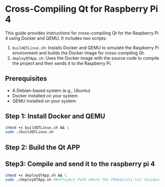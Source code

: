 # Cross-Compiling Qt for Raspberry Pi 4

This guide provides instructions for cross-compiling Qt for the Raspberry Pi 4 using Docker and QEMU. It includes two scripts:
1. `buildQTLinux.sh`: Installs Docker and QEMU to simulate the Raspberry Pi environment and builds the Docker image for cross-compiling Qt.
2. `deployQTApp.sh`: Uses the Docker image with the source code to compile the project and then sends it to the Raspberry Pi.

## Prerequisites

- A Debian-based system (e.g., Ubuntu)
- Docker installed on your system
- QEMU installed on your system

## Step 1: Install Docker and QEMU

```bash
chmod +x buildQTLinux.sh && \
sudo ./buildQTLinux.sh
```

## Step 2: Build the Qt APP


## Step3: Compile and send it to the raspberry pi 4

```bash
chmod +x deployQTApp.sh && \
sudo ./deployQTApp.sh ##<Project Path where the CMakeLists.txt resides>
```

